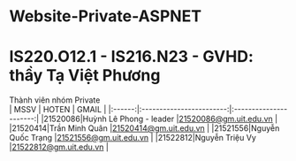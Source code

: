 # Website-Private-ASPNET

# IS220.O12.1 - IS216.N23 - GVHD: thầy Tạ Việt Phương
Thành viên nhóm Private  
|  MSSV  |          HOTEN           |          GMAIL         |
|:------:|:------------------------:|:----------------------:|
|21520086|Huỳnh Lê Phong - leader   |21520086@gm.uit.edu.vn  |
|21520414|Trần Minh Quân	          |21520414@gm.uit.edu.vn  |
|21521556|Nguyễn Quốc Trạng         |21521556@gm.uit.edu.vn  |
|21522812|Nguyễn Triệu Vy           |21522812@gm.uit.edu.vn  |



